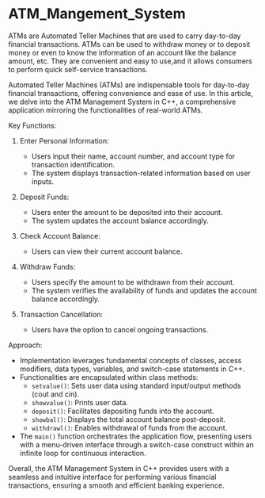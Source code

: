 # ATM_Mangement_System
ATMs are Automated Teller Machines that are used to carry day-to-day financial transactions. ATMs can be used to withdraw money or to deposit money or even to know the information of an account like the balance amount, etc. They are convenient and easy to use,and  it allows consumers to perform quick self-service transactions.

Automated Teller Machines (ATMs) are indispensable tools for day-to-day financial transactions, offering convenience and ease of use. In this article, we delve into the ATM Management System in C++, a comprehensive application mirroring the functionalities of real-world ATMs.

Key Functions:

1. Enter Personal Information:
   - Users input their name, account number, and account type for transaction identification.
   - The system displays transaction-related information based on user inputs.

2. Deposit Funds:
   - Users enter the amount to be deposited into their account.
   - The system updates the account balance accordingly.

3. Check Account Balance:
   - Users can view their current account balance.

4. Withdraw Funds:
   - Users specify the amount to be withdrawn from their account.
   - The system verifies the availability of funds and updates the account balance accordingly.

5. Transaction Cancellation:
   - Users have the option to cancel ongoing transactions.

Approach:

- Implementation leverages fundamental concepts of classes, access modifiers, data types, variables, and switch-case statements in C++.
- Functionalities are encapsulated within class methods:
   - `setvalue()`: Sets user data using standard input/output methods (cout and cin).
   - `showvalue()`: Prints user data.
   - `deposit()`: Facilitates depositing funds into the account.
   - `showbal()`: Displays the total account balance post-deposit.
   - `withdrawl()`: Enables withdrawal of funds from the account.
- The `main()` function orchestrates the application flow, presenting users with a menu-driven interface through a switch-case construct within an infinite loop for continuous interaction.

Overall, the ATM Management System in C++ provides users with a seamless and intuitive interface for performing various financial transactions, ensuring a smooth and efficient banking experience.
